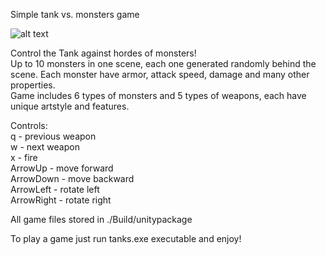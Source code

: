 Simple tank vs. monsters game

![alt text](https://i.imgur.com/lV0oZNH.png)

Control the Tank against hordes of monsters!  
Up to 10 monsters in one scene, each one generated randomly behind the scene. Each monster have armor, attack speed, damage and many other properties.  
Game includes 6 types of monsters and 5 types of weapons, each have unique artstyle and features.  

Controls:  
q - previous weapon  
w - next weapon  
x - fire  
ArrowUp - move forward  
ArrowDown - move backward  
ArrowLeft - rotate left  
ArrowRight - rotate right  

All game files stored in ./Build/unitypackage

To play a game just run tanks.exe executable and enjoy!
